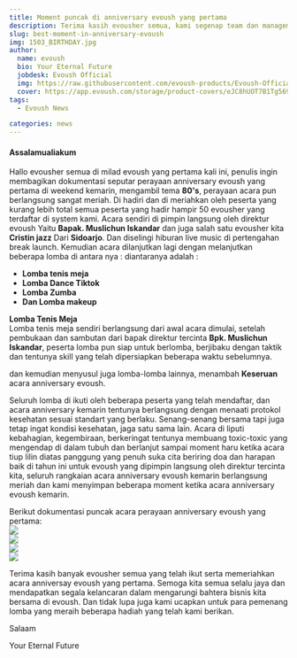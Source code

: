 ```yaml
---
title: Moment puncak di anniversary evoush yang pertama
description: Terima kasih evousher semua, kami segenap team dan management evoush mengucapkan terima kasih kepada kalian para evousher, untuk partisipasi dan kehadiran anda semua.
slug: best-moment-in-anniversary-evoush
img: 1503_BIRTHDAY.jpg
author:
  name: evoush
  bio: Your Eternal Future
  jobdesk: Evoush Official
  img: https://raw.githubusercontent.com/evoush-products/Evoush-Official-Website/master/static/icon_128.png
  cover: https://app.evoush.com/storage/product-covers/eJC8hUOT7B1Tg56943hWhsI9KMH8k7CdRe2OFDbo.jpg
tags:
  - Evoush News

categories: news
---  
```


#### Assalamualiakum  

Hallo evousher semua di milad evoush yang pertama kali ini, penulis ingin membagikan dokumentasi seputar perayaan anniversary evoush yang pertama di weekend kemarin, mengambil tema **80's**,  perayaan acara pun berlangsung sangat meriah. Di hadiri dan di meriahkan oleh peserta yang kurang lebih total semua peserta yang hadir hampir 50 evousher yang terdaftar di system kami.  Acara sendiri di pimpin langsung oleh direktur evoush Yaitu **Bapak. Muslichun Iskandar** dan juga salah satu evousher kita **Cristin jazz** Dari **Sidoarjo**. Dan diselingi hiburan live music di pertengahan break launch. Kemudian acara dilanjutkan lagi dengan melanjutkan beberapa lomba di antara nya : diantaranya adalah :  
- **Lomba tenis meja**
- **Lomba Dance Tiktok**
- **Lomba Zumba**
- **Dan Lomba makeup**  

**Lomba Tenis Meja**  
Lomba tenis meja sendiri berlangsung dari awal acara dimulai, setelah pembukaan dan sambutan dari bapak direktur tercinta **Bpk. Muslichun Iskandar**, peserta lomba pun siap untuk berlomba, berjibaku dengan taktik dan tentunya skill yang telah dipersiapkan beberapa waktu sebelumnya.  

dan kemudian menyusul juga lomba-lomba lainnya, menambah **Keseruan** acara anniversary evoush.

Seluruh lomba di ikuti oleh beberapa peserta yang telah mendaftar, dan acara anniversary kemarin tentunya berlangsung dengan menaati protokol kesehatan sesuai standart yang berlaku. Senang-senang bersama tapi juga tetap ingat kondisi kesehatan, jaga satu sama lain. Acara di liputi kebahagian, kegembiraan, berkeringat tentunya membuang toxic-toxic yang mengendap di dalam tubuh dan berlanjut sampai moment haru ketika acara tiup lilin diatas panggung yang penuh suka cita beriring doa dan harapan baik di tahun ini untuk evoush yang dipimpin langsung oleh direktur tercinta kita, seluruh rangkaian acara anniversary evoush kemarin berlangsung meriah dan kami menyimpan beberapa moment ketika acara anniversary evoush kemarin.  

Berikut dokumentasi puncak acara perayaan anniversary evoush yang pertama:  
<img src="https://raw.githubusercontent.com/evoush122/bahan_evoush/master/bahan-anniversary/Remini20210823103046784.jpg" class="img-fluid">  
<img src="https://raw.githubusercontent.com/evoush122/bahan_evoush/master/bahan-anniversary/Remini20210823103137285.jpg" class="img-fluid mt-3">  
<img src="https://raw.githubusercontent.com/evoush122/bahan_evoush/master/bahan-anniversary/Remini20210823103236666.jpg" class="img-fluid mt-3">  
<img src="https://raw.githubusercontent.com/evoush122/bahan_evoush/master/bahan-anniversary/Remini20210823103344788.jpg" class="img-fluid mt-3">  

Terima kasih banyak evousher semua yang telah ikut serta memeriahkan acara anniversay evoush yang pertama. Semoga kita semua selalu jaya dan mendapatkan segala kelancaran dalam mengarungi bahtera bisnis kita bersama di evoush. Dan tidak lupa juga kami ucapkan untuk para pemenang lomba yang meraih beberapa hadiah yang telah kami berikan.

Salaam  

Your Eternal Future
